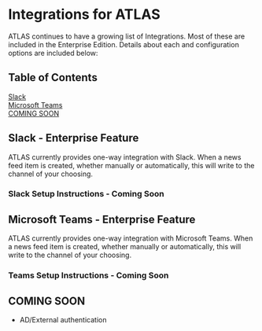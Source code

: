 # Integrations for ATLAS
ATLAS continues to have a growing list of Integrations. Most of these are included in the Enterprise Edition. Details about each and configuration options are included below:

## Table of Contents
[Slack](#slack)<br>
[Microsoft Teams](#msteams)<br>
[COMING SOON](#coming-soon)<br>

<a name="Slack"/>

## Slack - Enterprise Feature
ATLAS currently provides one-way integration with Slack. When a news feed item is created, whether manually or automatically, this will write to the channel of your choosing.

### Slack Setup Instructions - Coming Soon

<a name="MS Teams"/>

## Microsoft Teams - Enterprise Feature
ATLAS currently provides one-way integration with Microsoft Teams. When a news feed item is created, whether manually or automatically, this will write to the channel of your choosing.

### Teams Setup Instructions - Coming Soon

<a name="coming-soon"/>

## COMING SOON
- AD/External authentication